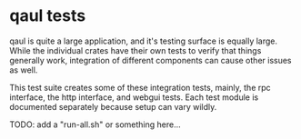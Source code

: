# qaul tests

qaul is quite a large application, and it's testing surface is
equally large.  While the individual crates have their own tests to
verify that things generally work, integration of different components
can cause other issues as well.


This test suite creates some of these integration tests, mainly, the
rpc interface, the http interface, and webgui tests.  Each test module
is documented separately because setup can vary wildly.


TODO: add a "run-all.sh" or something here...
